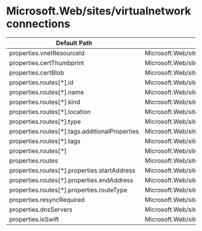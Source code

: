 # Microsoft.Web/sites/virtualnetworkconnections

| Default Path | Alias |
|---|---|
| properties.vnetResourceId | Microsoft.Web/sites/virtualnetworkconnections/vnetResourceId |
| properties.certThumbprint | Microsoft.Web/sites/virtualnetworkconnections/certThumbprint |
| properties.certBlob | Microsoft.Web/sites/virtualnetworkconnections/certBlob |
| properties.routes[*].id | Microsoft.Web/sites/virtualnetworkconnections/routes[*].id |
| properties.routes[*].name | Microsoft.Web/sites/virtualnetworkconnections/routes[*].name |
| properties.routes[*].kind | Microsoft.Web/sites/virtualnetworkconnections/routes[*].kind |
| properties.routes[*].location | Microsoft.Web/sites/virtualnetworkconnections/routes[*].location |
| properties.routes[*].type | Microsoft.Web/sites/virtualnetworkconnections/routes[*].type |
| properties.routes[*].tags.additionalProperties | Microsoft.Web/sites/virtualnetworkconnections/routes[*].tags.additionalProperties |
| properties.routes[*].tags | Microsoft.Web/sites/virtualnetworkconnections/routes[*].tags |
| properties.routes[*] | Microsoft.Web/sites/virtualnetworkconnections/routes[*] |
| properties.routes | Microsoft.Web/sites/virtualnetworkconnections/routes |
| properties.routes[*].properties.startAddress | Microsoft.Web/sites/virtualnetworkconnections/routes[*].startAddress |
| properties.routes[*].properties.endAddress | Microsoft.Web/sites/virtualnetworkconnections/routes[*].endAddress |
| properties.routes[*].properties.routeType | Microsoft.Web/sites/virtualnetworkconnections/routes[*].routeType |
| properties.resyncRequired | Microsoft.Web/sites/virtualnetworkconnections/resyncRequired |
| properties.dnsServers | Microsoft.Web/sites/virtualnetworkconnections/dnsServers |
| properties.isSwift | Microsoft.Web/sites/virtualnetworkconnections/isSwift |

